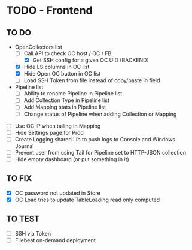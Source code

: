 # TODO - Frontend

## TO DO
- OpenCollectors list
  - [ ] Call API to check OC host / OC / FB
    - [x] Get SSH config for a given OC UID (BACKEND)
  - [x] Hide LS columns in OC list
  - [x] Hide Open OC button in OC list
  - [ ] Load SSH Token from file instead of copy/paste in field
- Pipeline list
  - [ ] Ability to rename Pipeline in Pipeline list
  - [ ] Add Collection Type in Pipeline list
  - [ ] Add Mapping stats in Pipeline list
  - [ ] Change status of Pipeline when adding Collection or Mapping
- [ ] Use OC IP when tailing in Mapping
- [ ] Hide Settings page for Prod
- [ ] Create Logging shared Lib to push logs to Console and Windows Journal
- [ ] Prevent user from using Tail for Pipeline set to HTTP-JSON collection
- [ ] Hide empty dashboard (or put something in it)

## TO FIX
- [x] OC password not updated in Store
- [x] OC Load tries to update TableLoading read only computed

## TO TEST
- [ ] SSH via Token
- [ ] Filebeat on-demand deployment
